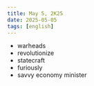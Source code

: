 ```yaml
---
title: May 5, 2K25
date: 2025-05-05
tags: [english]
---
```


- warheads
- revolutionize
- statecraft
- furiously
- savvy economy minister